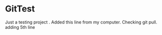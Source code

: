 # GitTest
Just a testing project .
Added this line from my computer.
Checking git pull.
adding 5th line
